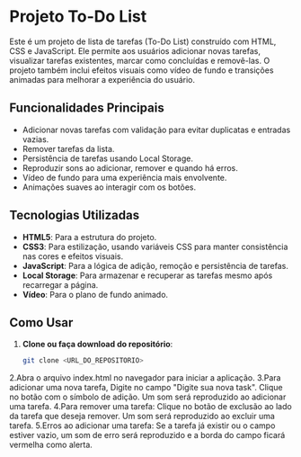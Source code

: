 # Projeto To-Do List

Este é um projeto de lista de tarefas (To-Do List) construído com HTML, CSS e JavaScript. Ele permite aos usuários adicionar novas tarefas, visualizar tarefas existentes, marcar como concluídas e removê-las. O projeto também inclui efeitos visuais como vídeo de fundo e transições animadas para melhorar a experiência do usuário.

## Funcionalidades Principais
- Adicionar novas tarefas com validação para evitar duplicatas e entradas vazias.
- Remover tarefas da lista.
- Persistência de tarefas usando Local Storage.
- Reproduzir sons ao adicionar, remover e quando há erros.
- Vídeo de fundo para uma experiência mais envolvente.
- Animações suaves ao interagir com os botões.

## Tecnologias Utilizadas
- **HTML5**: Para a estrutura do projeto.
- **CSS3**: Para estilização, usando variáveis CSS para manter consistência nas cores e efeitos visuais.
- **JavaScript**: Para a lógica de adição, remoção e persistência de tarefas.
- **Local Storage**: Para armazenar e recuperar as tarefas mesmo após recarregar a página.
- **Vídeo**: Para o plano de fundo animado.

## Como Usar
1. **Clone ou faça download do repositório**:
   ```bash
   git clone <URL_DO_REPOSITORIO>
2.Abra o arquivo index.html no navegador para iniciar a aplicação.
3.Para adicionar uma nova tarefa, 
Digite no campo "Digite sua nova task".
Clique no botão com o símbolo de adição.
Um som será reproduzido ao adicionar uma tarefa.
4.Para remover uma tarefa:
Clique no botão de exclusão ao lado da tarefa que deseja remover.
Um som será reproduzido ao excluir uma tarefa.
5.Erros ao adicionar uma tarefa:
Se a tarefa já existir ou o campo estiver vazio, um som de erro será reproduzido e a borda do campo ficará vermelha como alerta.
